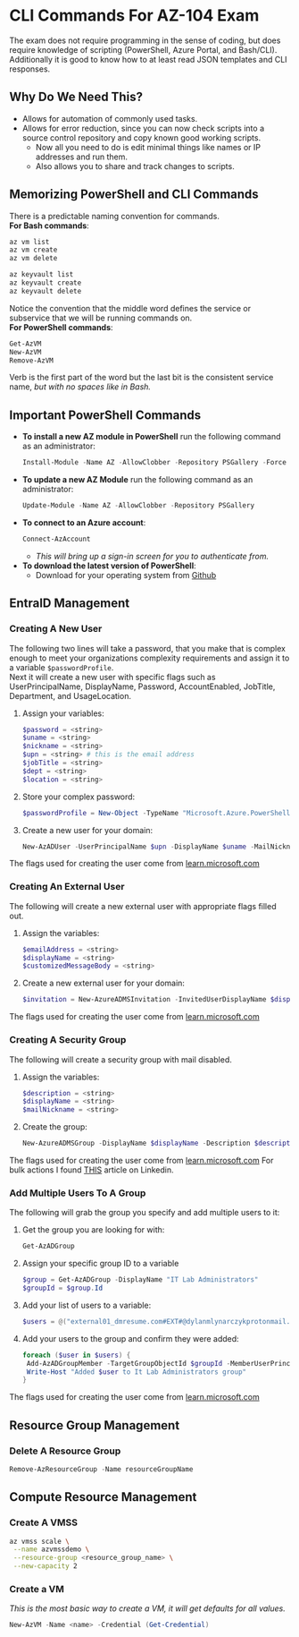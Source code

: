 # CLI Commands For AZ-104 Exam

The exam does not require programming in the sense of coding, but does require knowledge of scripting (PowerShell, Azure Portal, and Bash/CLI).  
Additionally it is good to know how to at least read JSON templates and CLI responses.

## Why Do We Need This?

- Allows for automation of commonly used tasks.
- Allows for error reduction, since you can now check scripts into a source control repository and copy known good working scripts.
  - Now all you need to do is edit minimal things like names or IP addresses and run them.
  - Also allows you to share and track changes to scripts.

## Memorizing PowerShell and CLI Commands

There is a predictable naming convention for commands.  
**For Bash commands**:  
``` bash
az vm list
az vm create
az vm delete
```
``` bash
az keyvault list
az keyvault create
az keyvault delete
```
Notice the convention that the middle word defines the service or subservice that we will be running commands on.  
**For PowerShell commands**:  
``` powershell
Get-AzVM
New-AzVM
Remove-AzVM
```
Verb is the first part of the word but the last bit is the consistent service name, *but with no spaces like in Bash.*  

## Important PowerShell Commands

- **To install a new AZ module in PowerShell** run the following command as an administrator:  
  ``` powershell
  Install-Module -Name AZ -AllowClobber -Repository PSGallery -Force
  ```
- **To update a new AZ Module** run the following command as an administrator:
  ``` powershell
  Update-Module -Name AZ -AllowClobber -Repository PSGallery
  ```
- **To connect to an Azure account**:
  ``` powershell
  Connect-AzAccount
  ```
  - *This will bring up a sign-in screen for you to authenticate from.*
- **To download the latest version of PowerShell**:
  - Download for your operating system from [Github](https://github.com/PowerShell/PowerShell/releases)

## EntraID Management

### Creating A New User

The following two lines will take a password, that you make that is complex enough to meet your organizations complexity requirements and assign it to a variable `$passwordProfile`.  
Next it will create a new user with specific flags such as UserPrincipalName, DisplayName, Password, AccountEnabled, JobTitle, Department, and UsageLocation.  

1. Assign your variables:
   ``` powershell
   $password = <string>
   $uname = <string>
   $nickname = <string>
   $upn = <string> # this is the email address
   $jobTitle = <string>
   $dept = <string>
   $location = <string>
   ```

2. Store your complex password:
   ``` powershell
   $passwordProfile = New-Object -TypeName "Microsoft.Azure.PowerShell.Cmdlets.Resources.MSGraph.Models.ApiV10.MicrosoftGraphPasswordProfile" -Property @{Password=$password}
   ```
3. Create a new user for your domain:
   ``` powershell
   New-AzADUser -UserPrincipalName $upn -DisplayName $uname -MailNickname $nickname -PasswordProfile $passwordProfile -AccountEnabled $true -JobTitle $jobTitle -Department $dept -UsageLocation $location
   ```

The flags used for creating the user come from [learn.microsoft.com](https://learn.microsoft.com/en-us/powershell/module/az.resources/new-azaduser?view=azps-14.3.0)

### Creating An External User

The following will create a new external user with appropriate flags filled out.

1. Assign the variables:
   ``` powershell 
   $emailAddress = <string>
   $displayName = <string>
   $customizedMessageBody = <string>
   ```
2. Create a new external user for your domain:
   ``` powershell  
   $invitation = New-AzureADMSInvitation -InvitedUserDisplayName $displayName -SendInvitationMessage $True -InvitedUserEmailAddress $emailAddress -InviteRedirectUrl "https://account.activedirectory.windowsazure.com/" -InvitedUserMessageInfo @{ "MessageLanguage" = "en-US"; "CustomizedMessageBody" = $customizedMessageBody } -InvitedUserType Guest
   ```
The flags used for creating the user come from [learn.microsoft.com](https://learn.microsoft.com/en-us/powershell/module/azuread/new-azureadmsinvitation?view=azureadps-2.0)

### Creating A Security Group

The following will create a security group with mail disabled.

1. Assign the variables:
   ``` powershell
   $description = <string>
   $displayName = <string>
   $mailNickname = <string>
   ```
2. Create the group:
   ``` powershell
   New-AzureADMSGroup -DisplayName $displayName -Description $description -MailEnabled $False -MailNickname $mailNickname -SecurityEnabled $True 
   ```
The flags used for creating the user come from [learn.microsoft.com](https://learn.microsoft.com/en-us/powershell/module/azuread/new-azureadmsgroup?view=azureadps-2.0)
For bulk actions I found [THIS](https://www.linkedin.com/pulse/creating-groups-azure-ad-using-powershell-ewan-monro/?articleId=6506786193370423296) article on Linkedin.

### Add Multiple Users To A Group

The following will grab the group you specify and add multiple users to it:

1. Get the group you are looking for with:
   ``` powershell
   Get-AzADGroup
   ```
2. Assign your specific group ID to a variable
   ``` powershell
   $group = Get-AzADGroup -DisplayName "IT Lab Administrators"
   $groupId = $group.Id
   ```
3. Add your list of users to a variable:
   ``` powershell
   $users = @("external01_dmresume.com#EXT#@dylanmlynarczykprotonmail.onmicrosoft.com", "az104-user1@mlynarczyk.family")
   ```
4. Add your users to the group and confirm they were added:
   ``` powershell
   foreach ($user in $users) {
    Add-AzADGroupMember -TargetGroupObjectId $groupId -MemberUserPrincipalName $user
    Write-Host "Added $user to It Lab Administrators group"
   }
   ```
The flags used for creating the user come from [learn.microsoft.com](https://learn.microsoft.com/en-us/powershell/module/az.resources/add-azadgroupmember?view=azps-14.4.0)

## Resource Group Management

### Delete A Resource Group

``` powershell
Remove-AzResourceGroup -Name resourceGroupName
```

## Compute Resource Management

### Create A VMSS

``` bash
az vmss scale \
 --name azvmssdemo \
 --resource-group <resource_group_name> \
 --new-capacity 2
```

### Create a VM

*This is the most basic way to create a VM, it will get defaults for all values.*

``` powershell
New-AzVM -Name <name> -Credential (Get-Credential)
```